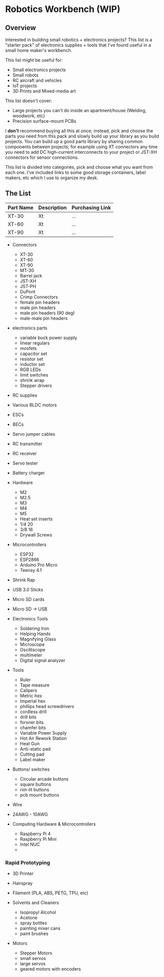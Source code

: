 # Robotics Workbench (WIP)
## Overview

Interested in building small robotics + electronics projects? This list is a "starter pack" of electronics supplies + tools that I've found useful in a small home maker's workbench.

This list might be useful for:
- Small electronics projects
- Small robots
- RC aircraft and vehicles
- IoT projects
- 3D Prints and Mixed-media art

This list doesn't cover:
- Large projects you can't do inside an apartment/house (Welding, woodwork, etc)
- Precision surface-mount PCBs

I **don't** recommend buying all this at once; instead, pick and choose the parts you need from this pack and slowly build up your library as you build projects. You can build up a good parts library by sharing common components between projects; for example using XT connectors any time you need to add DC high-current interconnects to your project or JST-XH connectors for sensor connections.

This list is divided into categories, pick and choose what you want from each one. I've included links to some good storage containers, label makers, etc which I use to organize my desk.

## The List

|Part Name|Description|Purchasing Link|
|-----|-----|-----|
|XT-30|Xt|...|
|XT-60|Xt|...|
|XT-90|Xt|...|

- Connectors
  - XT-30
  - XT-60
  - XT-90
  - MT-30
  - Barrel jack
  - JST-XH
  - JST-PH
  - DuPont
  - Crimp Connectors
  - female pin headers
  - male pin headers
  - male pin headers (90 deg)
  - male-male pin headers

- electronics parts
  - variable buck power supply
  - linear regulars
  - mosfets
  - capacitor set
  - resistor set
  - inductor set
  - RGB LEDs
  - limit switches
  - shrink wrap
  - Stepper drivers
 
- RC supplies
-   Various BLDC motors
-   ESCs
-   BECs
-   Servo jumper cables
-   RC transmitter
-   RC receiver
- Servo tester
- Battery charger

- Hardware
  - M2
  - M2.5
  - M3
  - M4
  - M5
  - Heat set inserts
  - 1/4 20
  - 3/8 16
  - Drywall Screws
 
- Microcontrollers
  - ESP32
  - ESP2866
  - Arduino Pro Micro
  - Teensy 4.1
 
- Shrink Rap
- USB 3.0 Sticks
- Micro SD cards
- Micro SD -> USB

- Electronics Tools
  - Soldering Iron
  - Helping Hands
  - Magnifying Glass
  - Microscope
  - Oscilliscope
  - multimeter
  - Digital signal analyzer

- Tools
  - Ruler
  - Tape measure
  - Calipers
  - Metric hex
  - Imperial hex
  - phillips head screwdrivers
  - cordless drill
  - drill bits
  - forsner bits
  - chamfer bits
  - Variable Power Supply
  - Hot Air Rework Station
  - Heat Gun
  - Anti-static pad
  - Cutting pad
  - Label maker

- Buttons/ switches
  - Circular arcade buttons
  - square buttons
  - rim-lit buttons
  - pcb mount buttons

- Wire
- 24AWG - 10AWG
 
- Computing Hardware & Microcontrollers
  - Raspberry Pi 4
  - Raspberry Pi Mini
  - Intel NUC
  - 

### Rapid Prototyping

  - 3D Printer
  - Hairspray
  - Filament (PLA, ABS, PETG, TPU, etc)
 
- Solvents and Cleaners
  - Isopropyl Alcohol
  - Acetone
  - spray bottles
  - painting mixer cans
  - paint brushes



- Motors
  - Stepper Motors
  - small servos
  - large servos
  - geared motors with encoders
